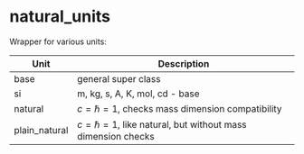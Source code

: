 # natural_units

Wrapper for various units:

| Unit      | Description |
| ----------- | ----------- |
| base      | general super class       |
| si        | m, kg, s, A, K, mol, cd - base        |
| natural   | $c=\hbar=1$, checks mass dimension compatibility        |
| plain_natural       | $c=\hbar=1$, like natural, but without mass dimension checks        |
